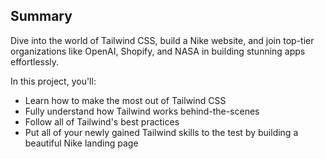 ## Summary
Dive into the world of Tailwind CSS, build a Nike website, and join top-tier organizations like OpenAI, Shopify, and NASA in building stunning apps effortlessly.

In this project, you'll:
- Learn how to make the most out of Tailwind CSS
- Fully understand how Tailwind works behind-the-scenes
- Follow all of Tailwind's best practices
- Put all of your newly gained Tailwind skills to the test by building a beautiful Nike landing page
